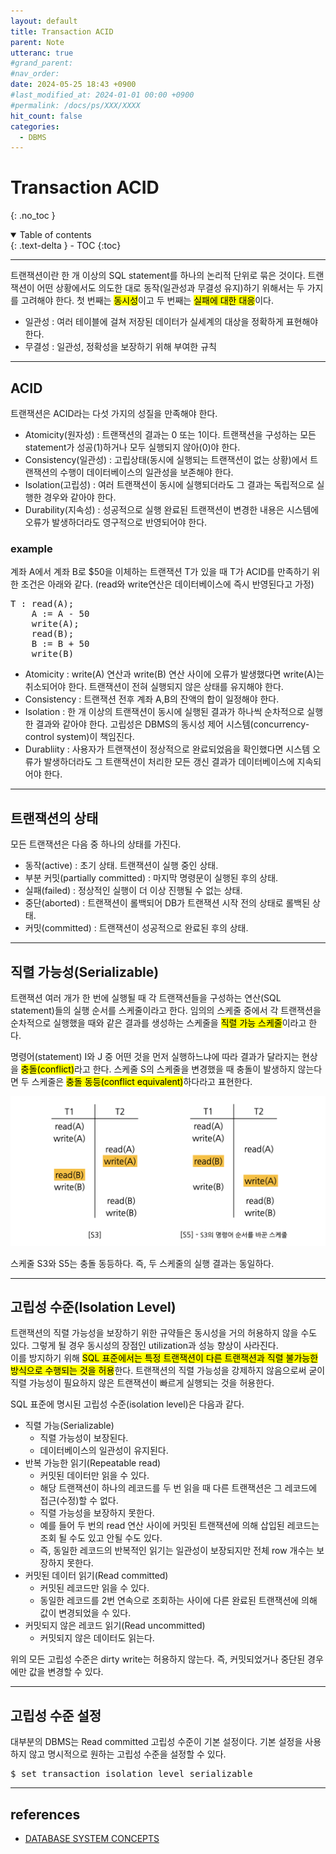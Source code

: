 ```yaml
---
layout: default
title: Transaction ACID
parent: Note
utteranc: true
#grand_parent: 
#nav_order: 
date: 2024-05-25 18:43 +0900
#last_modified_at: 2024-01-01 00:00 +0900
#permalink: /docs/ps/XXX/XXXX
hit_count: false
categories:
  - DBMS
---
```


# Transaction ACID
{: .no_toc }
<details open markdown="block">
  <summary>
    Table of contents
  </summary>
  {: .text-delta }
- TOC
{:toc}
</details>

<hr>

트랜잭션이란 한 개 이상의 SQL statement를 하나의 논리적 단위로 묶은 것이다. 트랜잭션이 어떤 상황에서도 의도한 대로 동작(일관성과 무결성 유지)하기 위해서는 두 가지를 고려해야 한다. 첫 번째는 <mark>동시성</mark>이고 두 번째는 <mark>실패에 대한 대응</mark>이다.

* 일관성 : 여러 테이블에 걸쳐 저장된 데이터가 실세계의 대상을 정확하게 표현해야 한다.
* 무결성 : 일관성, 정확성을 보장하기 위해 부여한 규칙

<hr>

## ACID

트랜잭션은 ACID라는 다섯 가지의 성질을 만족해야 한다.

* Atomicity(원자성) : 트랜잭션의 결과는 0 또는 1이다. 트랜잭션을 구성하는 모든 statement가 성공(1)하거나 모두 실행되지 않아(0)야 한다.
* Consistency(일관성) : 고립상태(동시에 실행되는 트랜잭션이 없는 상황)에서 트랜잭션의 수행이 데이터베이스의 일관성을 보존해야 한다.
* Isolation(고립성) : 여러 트랜잭션이 동시에 실행되더라도 그 결과는 독립적으로 실행한 경우와 같아야 한다.
* Durability(지속성) : 성공적으로 실행 완료된 트랜잭션이 변경한 내용은 시스템에 오류가 발생하더라도 영구적으로 반영되어야 한다.

### example

계좌 A에서 계좌 B로 $50을 이체하는 트랜잭션 T가 있을 때 T가 ACID를 만족하기 위한 조건은 아래와 같다. (read와 write연산은 데이터베이스에 즉시 반영된다고 가정)

<pre>
T : read(A);
	A := A - 50
	write(A);
	read(B);
	B := B + 50
	write(B)
</pre>

* Atomicity : write(A) 연산과 write(B) 연산 사이에 오류가 발생했다면 write(A)는 취소되어야 한다. 트랜잭션이 전혀 실행되지 않은 상태를 유지해야 한다.
* Consistency : 트랜잭션 전후 계좌 A,B의 잔액의 합이 일정해야 한다.
* Isolation : 한 개 이상의 트랜잭션이 동시에 실행된 결과가 하나씩 순차적으로 실행한 결과와 같아야 한다. 고립성은 DBMS의 동시성 제어 시스템(concurrency-control system)이 책임진다.
* Durabliity : 사용자가 트랜잭션이 정상적으로 완료되었음을 확인했다면 시스템 오류가 발생하더라도 그 트랜잭션이 처리한 모든 갱신 결과가 데이터베이스에 지속되어야 한다.

<hr>

## 트랜잭션의 상태

모든 트랜잭션은 다음 중 하나의 상태를 가진다.

* 동작(active) : 초기 상태. 트랜잭션이 실행 중인 상태.
* 부분 커밋(partially committed) : 마지막 명령문이 실행된 후의 상태.
* 실패(failed) : 정상적인 실행이 더 이상 진행될 수 없는 상태.
* 중단(aborted) : 트랜잭션이 롤백되어 DB가 트랜잭션 시작 전의 상태로 롤백된 상태.
* 커밋(committed) : 트랜잭션이 성공적으로 완료된 후의 상태.

<hr>

## 직렬 가능성(Serializable)

트랜잭션 여러 개가 한 번에 실행될 때 각 트랜잭션들을 구성하는 연산(SQL statement)들의 실행 순서를 스케줄이라고 한다. 임의의 스케줄 중에서 각 트랜잭션을 순차적으로 실행했을 때와 같은 결과를 생성하는 스케줄을 <mark>직렬 가능 스케줄</mark>이라고 한다.

명령어(statement) I와 J 중 어떤 것을 먼저 실행하느냐에 따라 결과가 달라지는 현상을 <mark>충돌(conflict)</mark>라고 한다. 스케줄 S의 스케줄을 변경했을 때 충돌이 발생하지 않는다면 두 스케줄은 <mark>충돌 동등(conflict equivalent)</mark>하다라고 표현한다.

<img src="/assets/images/note/conflict-equality-3-5.png" alt="conflict-equality" />

스케줄 S3와 S5는 충돌 동등하다. 즉, 두 스케줄의 실행 결과는 동일하다.

<hr>

## 고립성 수준(Isolation Level)

트랜잭션의 직렬 가능성을 보장하기 위한 규약들은 동시성을 거의 허용하지 않을 수도 있다. 그렇게 될 경우 동시성의 장점인 utilization과 성능 향상이 사라진다.   
이를 방지하기 위해 <mark>SQL 표준에서는 특정 트랜잭션이 다른 트랜잭션과 직렬 불가능한 방식으로 수행되는 것을 허용</mark>한다. 트랜잭션의 직렬 가능성을 강제하지 않음으로써 굳이 직렬 가능성이 필요하지 않은 트랜잭션이 빠르게 실행되는 것을 허용한다.

SQL 표준에 명시된 고립성 수준(isolation level)은 다음과 같다.

* 직렬 가능(Serializable)
	* 직렬 가능성이 보장된다. 
	* 데이터베이스의 일관성이 유지된다.
* 반복 가능한 읽기(Repeatable read) 
	* 커밋된 데이터만 읽을 수 있다.
	* 해당 트랜잭션이 하나의 레코드를 두 번 읽을 때 다른 트랜잭션은 그 레코드에 접근(수정)할 수 없다.
	* 직렬 가능성을 보장하지 못한다.
	* 예를 들어 두 번의 read 연산 사이에 커밋된 트랜잭션에 의해 삽입된 레코드는 조회 될 수도 있고 안될 수도 있다.
	* 즉, 동일한 레코드의 반복적인 읽기는 일관성이 보장되지만 전체 row 개수는 보장하지 못한다.
* 커밋된 데이터 읽기(Read committed) 
	* 커밋된 레코드만 읽을 수 있다.
	* 동일한 레코드를 2번 연속으로 조회하는 사이에 다른 완료된 트랜잭션에 의해 값이 변경되었을 수 있다. 
* 커밋되지 않은 레코드 읽기(Read uncommitted)
	* 커밋되지 않은 데이터도 읽는다.

위의 모든 고립성 수준은 dirty write는 허용하지 않는다. 즉, 커밋되었거나 중단된 경우에만 값을 변경할 수 있다. 

<hr>

## 고립성 수준 설정

대부분의 DBMS는 Read committed 고립성 수준이 기본 설정이다. 기본 설정을 사용하지 않고 명시적으로 원하는 고립성 수준을 설정할 수 있다.

<pre class="cli">
$ set transaction isolation level serializable
</pre>

<hr>

## references
* [DATABASE SYSTEM CONCEPTS](https://www.db-book.com/)
